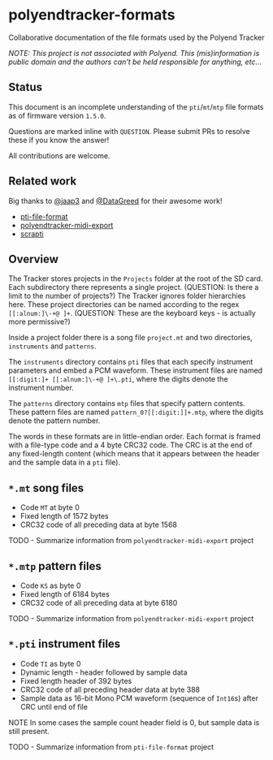 # polyendtracker-formats

Collaborative documentation of the file formats used by the Polyend Tracker

*NOTE: This project is not associated with Polyend. This (mis)information is public domain and the authors can't be held responsible for anything, etc...*

## Status

This document is an incomplete understanding of the `pti`/`mt`/`mtp` file formats as of firmware version `1.5.0`.

Questions are marked inline with `QUESTION`. Please submit PRs to resolve these if you know the answer!

All contributions are welcome.

## Related work

Big thanks to [@jaap3](https://github.com/jaap3) and [@DataGreed](https://github.com/DataGreed) for their awesome work!

* [pti-file-format](https://github.com/jaap3/pti-file-format)
* [polyendtracker-midi-export](https://github.com/DataGreed/polyendtracker-midi-export)
* [scrapti](https://github.com/ejconlon/scrapti)

## Overview

The Tracker stores projects in the `Projects` folder at the root of the SD card. Each subdirectory there represents a single project. (QUESTION: Is there a limit to the number of projects?) The Tracker ignores folder hierarchies here. These project directories can be named according to the regex `[[:alnum:]\-+@ ]+`. (QUESTION: These are the keyboard keys - is actually more permissive?)

Inside a project folder there is a song file `project.mt` and two directories, `instruments` and `patterns`.

The `instruments` directory contains `pti` files that each specify instrument parameters and embed a PCM waveform. These instrument files are named `[[:digit:]+ [[:alnum:]\-+@ ]+\.pti`, where the digits denote the instrument number.

The `patterns` directory contains `mtp` files that specify pattern contents. These pattern files are named `pattern_0?[[:digit:]]+.mtp`, where the digits denote the pattern number.

The words in these formats are in little-endian order. Each format is framed with a file-type code and a 4 byte CRC32 code. The CRC is at the end of any fixed-length content (which means that it appears between the header and the sample data in a `pti` file).

## `*.mt` song files

* Code `MT` at byte 0
* Fixed length of 1572 bytes
* CRC32 code of all preceding data at byte 1568

TODO - Summarize information from `polyendtracker-midi-export` project

## `*.mtp` pattern files

* Code `KS` as byte 0
* Fixed length of 6184 bytes
* CRC32 code of all preceding data at byte 6180

TODO - Summarize information from `polyendtracker-midi-export` project

## `*.pti` instrument files

* Code `TI` as byte 0
* Dynamic length - header followed by sample data
* Fixed length header of 392 bytes
* CRC32 code of all preceding header data at byte 388
* Sample data as 16-bit Mono PCM waveform (sequence of `Int16`s) after CRC until end of file

NOTE In some cases the sample count header field is 0, but sample data is still present.

TODO - Summarize information from `pti-file-format` project
